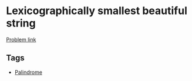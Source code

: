 # Lexicographically smallest beautiful string

[Problem link](https://leetcode.com/problems/lexicographically-smallest-beautiful-string/)

## Tags

* [Palindrome](/README.md#Palindrome)
